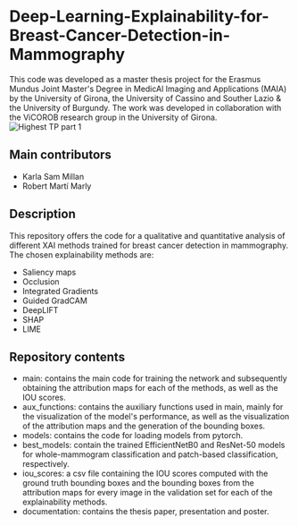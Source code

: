 # Deep-Learning-Explainability-for-Breast-Cancer-Detection-in-Mammography
This code was developed as a master thesis project for the Erasmus Mundus Joint Master's Degree in MedicAl Imaging and Applications (MAIA) by the University of Girona, the University of Cassino and Souther Lazio & the University of Burgundy. The work was developed in collaboration with the ViCOROB research group in the University of Girona.
![Highest TP part 1](https://github.com/karla-sam/Deep-Learning-Explainability-for-Breast-Cancer-Detection-in-Mammography/assets/101817439/816f5570-873f-4638-a54a-e814d01009a5)



## Main contributors
- Karla Sam Millan
- Robert Martí Marly

## Description
This repository offers the code for a qualitative and quantitative analysis of different XAI methods trained for breast cancer detection in mammography. The chosen explainability methods are:
- Saliency maps
- Occlusion
- Integrated Gradients
- Guided GradCAM
- DeepLIFT
- SHAP
- LIME

## Repository contents
- main: contains the main code for training the network and subsequently obtaining the attribution maps for each of the methods, as well as the IOU scores.
- aux_functions: contains the auxiliary functions used in main, mainly for the visualization of the model's performance, as well as the visualization of the attribution maps and the generation of the bounding boxes.
- models: contains the code for loading models from pytorch.
- best_models: contain the trained EfficientNetB0 and ResNet-50 models for whole-mammogram classification and patch-based classification, respectively.
- iou_scores: a csv file containing the IOU scores computed with the ground truth bounding boxes and the bounding boxes from the attribution maps for every image in the validation set for each of the explainability methods.
- documentation: contains the thesis paper, presentation and poster.
